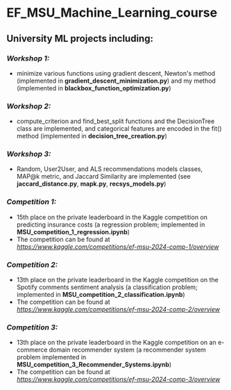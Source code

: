 # EF_MSU_Machine_Learning_course
## University ML projects including:

### _Workshop 1:_
- minimize various functions using gradient descent, Newton's method (implemented in __gradient_descent_minimization.py__) and my method (implemented in __blackbox_function_optimization.py__)

### _Workshop 2:_
- compute_criterion and find_best_split functions and the DecisionTree class are implemented, and categorical features are encoded in the fit() method (implemented in __decision_tree_creation.py__)

### _Workshop 3:_
- Random, User2User, and ALS recommendations models classes, MAP@k metric, and Jaccard Similarity are implemented (see __jaccard_distance.py__, __mapk.py__, __recsys_models.py__)

### _Competition 1:_
- 15th place on the private leaderboard in the Kaggle competition on predicting insurance costs (a regression problem; implemented in __MSU_competition_1_regression.ipynb__)
- The competition can be found at _https://www.kaggle.com/competitions/ef-msu-2024-comp-1/overview_

### _Competition 2:_
- 13th place on the private leaderboard in the Kaggle competition on the Spotify comments sentiment analysis (a classification problem; implemented in __MSU_competition_2_classification.ipynb__)
- The competition can be found at _https://www.kaggle.com/competitions/ef-msu-2024-comp-2/overview_

### _Competition 3:_
- 13th place on the private leaderboard in the Kaggle competition on an e-commerce domain recommender system (a recommender system problem implemented in __MSU_competition_3_Recommender_Systems.ipynb__)
- The competition can be found at _https://www.kaggle.com/competitions/ef-msu-2024-comp-3/overview_
